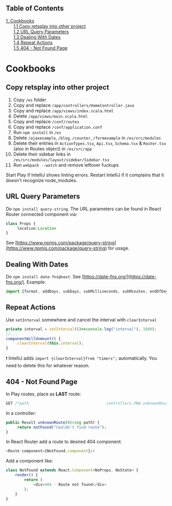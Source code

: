 ## Table of Contents
[1. Cookbooks](#cookbooks)<br>
&nbsp;&nbsp;&nbsp;&nbsp;&nbsp;&nbsp;[1.1 Copy retsplay into other project](#copy-retsplay-into-other-project)<br>
&nbsp;&nbsp;&nbsp;&nbsp;&nbsp;&nbsp;[1.2 URL Query Parameters](#url-query-parameters)<br>
&nbsp;&nbsp;&nbsp;&nbsp;&nbsp;&nbsp;[1.3 Dealing With Dates](#dealing-with-dates)<br>
&nbsp;&nbsp;&nbsp;&nbsp;&nbsp;&nbsp;[1.4 Repeat Actions](#repeat-actions)<br>
&nbsp;&nbsp;&nbsp;&nbsp;&nbsp;&nbsp;[1.5 404 - Not Found Page](#404---not-found-page)<br>
# Cookbooks
## Copy retsplay into other project

1. Copy `/es` folder
2. Copy and replace `/app/controllers/HomeController.java`
3. Copy and replace `/app/views/index.scala.html`
4. Delete `/app/views/main.scala.html`
5. Copy and replace `/conf/routes`
6. Copy and replace `/conf/application.conf`
7. Run `npm install` in `/es`
8. Delete `/ajaxexample`, `/blog`, `/counter`, `/formexample` in `/es/src/modules` 
9. Delete their entries in `ActionTypes.tsx`, `Api.tsx`, `Schema.tsx` & `Router.tsx` (also in Routes object) in `/es/src/app` 
10. Delete their sidebar links in `/es/src/modules/layout/sidebar/Sidebar.tsx` 
11. Run `webpack --watch` and remove leftover fuckups

Start Play if IntelliJ shows linting errors. Restart IntelliJ if it complains that it doesn't recognize node_modules.

## URL Query Parameters

Do `npm install query-string`. The URL parameters can be found in React Router connected component via:


```TYPESCRIPT
class Props {
     location:Location
}
```


See [https://www.npmjs.com/package/query-string](https://www.npmjs.com/package/query-string) for usage.

## Dealing With Dates

Do `npm install date-fns@next`. See [https://date-fns.org/](https://date-fns.org/). Example:


```TYPESCRIPT
import {format, addDays, subDays, subMilliseconds, subMinutes, endOfDay} from 'date-fns'// ...// Add 1 day to todayformat(addDays(new Date(), 1), "YYYY-MM-dd");// Subtract 7 days to todayformat(subDays(new Date(), 7), "YYYY-MM-dd");
```

## Repeat Actions

Use `setInterval` somewhere and cancel the interval with `clearInterval`


```TYPESCRIPT
private interval = setInterval(()=>console.log("interval"), 1000);
//...
componentWillUnmount() {
     clearInterval(this.interval);
}

```


:heavy_exclamation_mark:  IntelliJ adds `import {clearInterval}from "timers";` automatically. You need to delete this for whatever reason.

## 404 - Not Found Page

In Play routes, place as **LAST** route:


```TYPESCRIPT
GET /*path                                  controllers.PNA.unknownRoute(path) 
```


In a controller:


```TYPESCRIPT
public Result unknownRoute(String path) {
     return notFound("Couldn't find route"); 
}
```


In React Router add a route to desired 404 component:


```TYPESCRIPT
<Route component={NotFound.component}/>
```


Add a component like:


```TYPESCRIPT
class NotFound extends React.Component<NoProps, NoState> {
    render() {
        return (
            <div>404 - Route not found</div>
        );
    }
}
```

